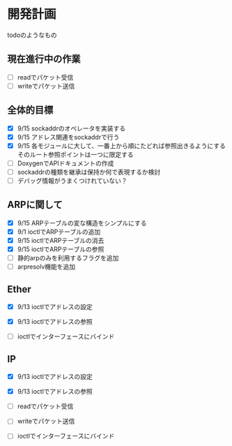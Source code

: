 
# 開発計画
todoのようなもの

## 現在進行中の作業
 - [ ] readでパケット受信
 - [ ] writeでパケット送信

## 全体的目標
 - [x] 9/15 sockaddrのオペレータを実装する
 - [x] 9/15 アドレス関連をsockaddrで行う
 - [x] 9/15 各モジュールに大して、一番上から順にたどれば参照出きるようにする
            そのルート参照ポイントは一つに限定する
 - [ ] DoxygenでAPIドキュメントの作成
 - [ ] sockaddrの種類を継承は保持か何で表現するか検討
 - [ ] デバッグ情報がうまくつけれていない？

## ARPに関して
 - [x] 9/15 ARPテーブルの変な構造をシンプルにする
 - [x] 9/1  ioctlでARPテーブルの追加
 - [x] 9/15 ioctlでARPテーブルの消去
 - [x] 9/15 ioctlでARPテーブルの参照 
 - [ ] 静的arpのみを利用するフラグを追加
 - [ ] arpresolv機能を追加

## Ether
 - [x] 9/13 ioctlでアドレスの設定
 - [x] 9/13 ioctlでアドレスの参照
 - [ ] ioctlでインターフェースにバインド
 


## IP
 - [x] 9/13 ioctlでアドレスの設定
 - [x] 9/13 ioctlでアドレスの参照
 - [ ] readでパケット受信
 - [ ] writeでパケット送信
 - [ ] ioctlでインターフェースにバインド

